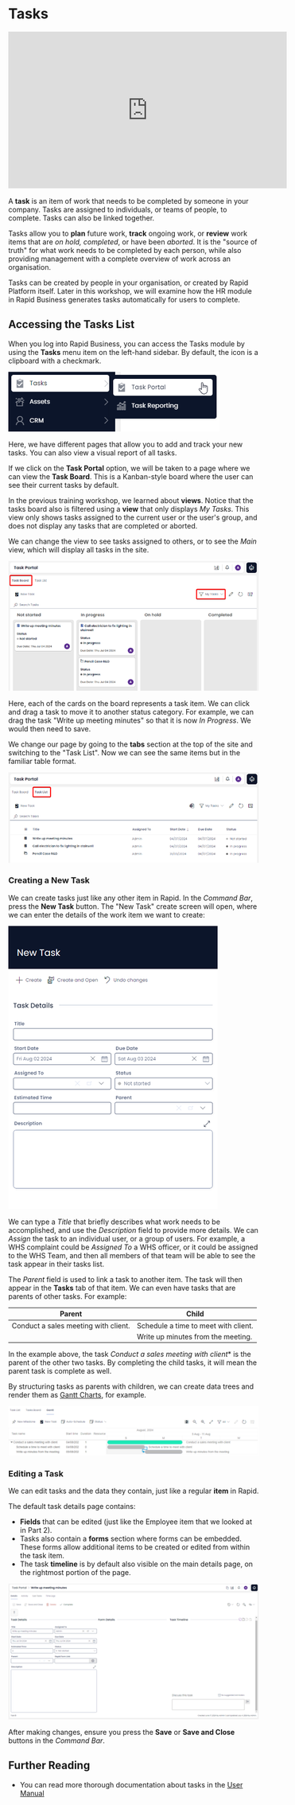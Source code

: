 # Tasks

<iframe width="560" height="315" src="https://www.youtube.com/watch?v=qnpIuad2CD4&list=PLE-vqQfUUbCKxRPhe5ZHAkgD9qlZhIpUJ&index=4" title="YouTube video player" frameborder="0" allow="accelerometer; autoplay; clipboard-write; encrypted-media; gyroscope; picture-in-picture; web-share" allowfullscreen></iframe>

A **task** is an item of work that needs to be completed by someone in your company. Tasks are assigned to individuals, or teams of people, to complete. Tasks can also be linked together.

Tasks allow you to **plan** future work, **track** ongoing work, or **review** work items that are *on hold, completed*, or have been *aborted*. It is the "source of truth" for what work needs to be completed by each person, while also providing management with a complete overview of work across an organisation.

Tasks can be created by people in your organisation, or created by Rapid Platform itself. Later in this workshop, we will examine how the HR module in Rapid Business generates tasks automatically for users to complete.

## Accessing the Tasks List

When you log into Rapid Business, you can access the Tasks module by using the **Tasks** menu item on the left-hand sidebar. By default, the icon is a clipboard with a checkmark.

![A screenshot demonstrating the location of the Tasks menu button and its contents. The Tasks menu button contains an icon of a clipboard with a checkmark. In the flyout menu to the right, there are two items inside this folder. The "Task Portal" is currently being highlighted by the user's mouse, and the "Task Reporting" menu item is beneath it.](<tasks navigation.png>)

Here, we have different pages that allow you to add and track your new tasks. You can also view a visual report of all tasks.

If we click on the **Task Portal** option, we will be taken to a page where we can view the **Task Board**. This is a Kanban-style board where the user can see their current tasks by default.

In the previous training workshop, we learned about **views**. Notice that the tasks board also is filtered using a **view** that only displays *My Tasks*. This view only shows tasks assigned to the current user or the user's group, and does not display any tasks that are completed or aborted.

We can change the view to see tasks assigned to others, or to see the *Main* view, which will display all tasks in the site.

![A screenshot of the Task Board. It contains several columns such as "Not Started", "In Progress", "On Hold", and "Completed". The screenshot is annotated with two red boxes. The first red box indicates that the "Task Board" tab has been selected. The second red box indicates that the "My Tasks" view is currently selected.](<tasks board.png>)

Here, each of the cards on the board represents a task item. We can click and drag a task to move it to another status category. For example, we can drag the task "Write up meeting minutes" so that it is now *In Progress*. We would then need to save.

We change our page by going to the **tabs** section at the top of the site and switching to the "Task List". Now we can see the same items but in the familiar table format.

![A screenshot of the task list. The screenshot is annotated with a red box to highlight the fact that the user has switched to the "Task List" tab at the top of the site.](<task list.png>)

### Creating a New Task

We can create tasks just like any other item in Rapid. In the *Command Bar*, press the **New Task** button. The "New Task" create screen will open, where we can enter the details of the work item we want to create:

![A screenshot of the "New Task" create screen. It contains fields such as: Title, Start Date, Due Date, Assigned To, Status, Estimated Time, Parent, and Description.](<task new.png>)

We can type a *Title* that briefly describes what work needs to be accomplished, and use the *Description* field to provide more details. We can *Assign* the task to an individual user, or a group of users. For example, a WHS complaint could be *Assigned To* a WHS officer, or it could be assigned to the WHS Team, and then all members of that team will be able to see the task appear in their tasks list.

The *Parent* field is used to link a task to another item. The task will then appear in the **Tasks** tab of that item. We can even have tasks that are parents of other tasks. For example:

| Parent | Child |
| --- | --- |
| Conduct a sales meeting with client. | Schedule a time to meet with client. |
| | Write up minutes from the meeting. |

In the example above, the task *Conduct a sales meeting with client** is the parent of the other two tasks. By completing the child tasks, it will mean the parent task is complete as well.

By structuring tasks as parents with children, we can create data trees and render them as [Gantt Charts](</docs/Rapid/User%20Manual/Explorer/Pages/Page%20Components/Gantt/>), for example.

![A gantt chart that visualises the same data structure mentioned above. There is a group item named "Conduct a sales meeting with client". Underneath it are two other tasks on the gantt chart titled "Schedule a time to meet with client" and "Write up minutes from the meeting".](<tasks gantt.png>)

### Editing a Task

We can edit tasks and the data they contain, just like a regular **item** in Rapid. 

The default task details page contains:
- **Fields** that can be edited (just like the Employee item that we looked at in Part 2).
- Tasks also contain a **forms** section where forms can be embedded. These forms allow additional items to be created or edited from within the task item.
- The task **timeline** is by default also visible on the main details page, on the rightmost portion of the page.

![A screenshot demonstrating the full screen when editing tasks. The page is divided into three equal thirds. The leftmost section of the page contains the form and fields that can be edited. The middle section of the task contains a header that reads "Form Details" and is empty. The rightmost section has a header that reads "Task Timeline" and contains the activity feed for the particular item.](<task edit.png>)

After making changes, ensure you press the **Save** or **Save and Close** buttons in the *Command Bar*.

## Further Reading
- You can read more thorough documentation about tasks in the [User Manual](</docs/Rapid/User%20Manual/Explorer/Tasks/>)